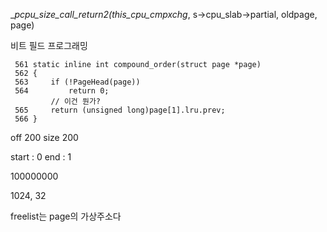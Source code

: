 __pcpu_size_call_return2(this_cpu_cmpxchg_, s->cpu_slab->partial, oldpage, page)

비트 필드 프로그래밍

```
 561 static inline int compound_order(struct page *page)
 562 {       
 563     if (!PageHead(page))
 564         return 0;
         // 이건 뭔가?
 565     return (unsigned long)page[1].lru.prev;
 566 } 
```

off 200
size 200

start : 0
end : 1

100000000



1024, 32

freelist는 page의 가상주소다

